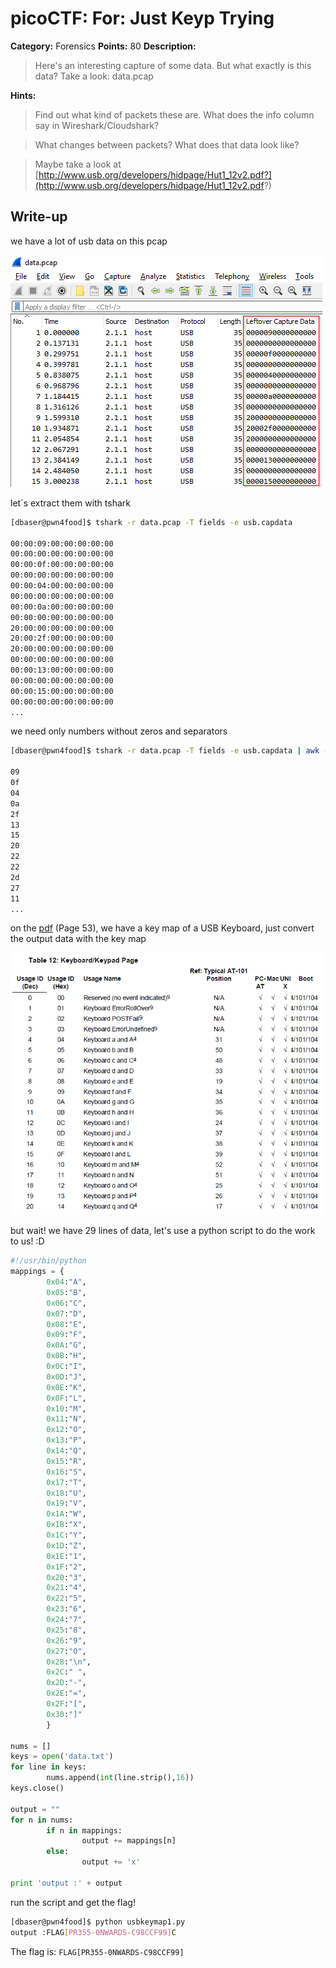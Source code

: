 # picoCTF: For: Just Keyp Trying

**Category:** Forensics
**Points:** 80
**Description:**

> Here's an interesting capture of some data. But what exactly is this data? Take a look: data.pcap

**Hints:**

> Find out what kind of packets these are. What does the info column say in Wireshark/Cloudshark?

> What changes between packets? What does that data look like?

> Maybe take a look at [http://www.usb.org/developers/hidpage/Hut1_12v2.pdf?](http://www.usb.org/developers/hidpage/Hut1_12v2.pdf?)

## Write-up

we have a lot of usb data on this pcap

![wireshark](https://raw.githubusercontent.com/dbaser/CTF-Write-ups/master/picoCTF-2017/for80-just_keyp_trying/for80-just_keyp_trying-01.png)

let´s extract them with tshark

```bash
[dbaser@pwn4food]$ tshark -r data.pcap -T fields -e usb.capdata

00:00:09:00:00:00:00:00
00:00:00:00:00:00:00:00
00:00:0f:00:00:00:00:00
00:00:00:00:00:00:00:00
00:00:04:00:00:00:00:00
00:00:00:00:00:00:00:00
00:00:0a:00:00:00:00:00
00:00:00:00:00:00:00:00
20:00:00:00:00:00:00:00
20:00:2f:00:00:00:00:00
20:00:00:00:00:00:00:00
00:00:00:00:00:00:00:00
00:00:13:00:00:00:00:00
00:00:00:00:00:00:00:00
00:00:15:00:00:00:00:00
00:00:00:00:00:00:00:00
...
```    

we need only numbers without zeros and separators

```bash
[dbaser@pwn4food]$ tshark -r data.pcap -T fields -e usb.capdata | awk -F: '{print $3}' | grep -v 00 

09
0f
04
0a
2f
13
15
20
22
22
2d
27
11
...
```   

on the [pdf](http://www.usb.org/developers/hidpage/Hut1_12v2.pdf?) (Page 53), we have a key map of a USB Keyboard, just convert the output data with the key map

![keymap](https://raw.githubusercontent.com/dbaser/CTF-Write-ups/master/picoCTF-2017/for80-just_keyp_trying/for80-just_keyp_trying-02.png)

but wait! we have 29 lines of data, let's use a python script to do the work to us! :D

```python
#!/usr/bin/python
mappings = {
        0x04:"A",
        0x05:"B",
        0x06:"C",
        0x07:"D",
        0x08:"E",
        0x09:"F",
        0x0A:"G",
        0x0B:"H",
        0x0C:"I",
        0x0D:"J",
        0x0E:"K",
        0x0F:"L",
        0x10:"M",
        0x11:"N",
        0x12:"O",
        0x13:"P",
        0x14:"Q",
        0x15:"R",
        0x16:"S",
        0x17:"T",
        0x18:"U",
        0x19:"V",
        0x1A:"W",
        0x1B:"X",
        0x1C:"Y",
        0x1D:"Z",
        0x1E:"1",
        0x1F:"2",
        0x20:"3",
        0x21:"4",
        0x22:"5",
        0x23:"6",
        0x24:"7",
        0x25:"8",
        0x26:"9",
        0x27:"0",
        0x28:"\n",
        0x2C:" ",
        0x2D:"-",
        0x2E:"=",
        0x2F:"[",
        0x30:"]"
        }
 
nums = []
keys = open('data.txt')
for line in keys:
        nums.append(int(line.strip(),16))
keys.close()
 
output = ""
for n in nums:
        if n in mappings:
                output += mappings[n]
        else:
                output += 'x'
 
print 'output :' + output
```
run the script and get the flag!

```bash
[dbaser@pwn4food]$ python usbkeymap1.py
output :FLAG[PR355-0NWARDS-C98CCF99]C
```   
The flag is: `FLAG[PR355-0NWARDS-C98CCF99]`